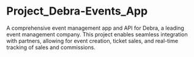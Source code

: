 # Project_Debra-Events_App
A comprehensive event management app and API for Debra, a leading event management company. This project enables seamless integration with partners, allowing for event creation, ticket sales, and real-time tracking of sales and commissions. 
